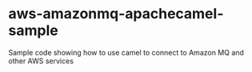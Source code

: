 # aws-amazonmq-apachecamel-sample
Sample code showing how to use camel to connect to Amazon MQ and other AWS services
